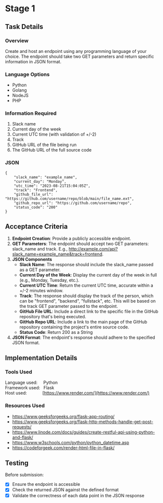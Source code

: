 # Stage 1

## Task Details

### Overview
Create and host an endpoint using any programming language of your choice. The endpoint should take two GET parameters and return specific information in JSON format. 

### Language Options
* Python
* Golang
* NodeJS
* PHP

### Information Required 
1. Slack name
2. Current day of the week
3. Current UTC time (with validation of +/-2)
4. Track
5. GitHub URL of the file being run
6. The GitHub URL of the full source code

### JSON
```
{
    "slack_name": "example_name",
    "current_day": "Monday",
    "utc_time": "2023-08-21T15:04:05Z",
    "track": "Frontend",
    "github_file_url": "https://github.com/username/repo/blob/main/file_name.ext",
    "github_repo_url": "https://github.com/username/repo",
    "status_code": "200"
}
```

## Acceptance Criteria
1. **Endpoint Creation**: Provide a publicly accessible endpoint.
2. **GET Parameters**: The endpoint should accept two GET parameters: slack_name and track. E.g., http://example.com/api?slack_name=example_name&track=frontend.
3. **JSON Components**
   * **Slack Name**: The response should include the slack_name passed as a GET parameter.
   * **Current Day of the Week**: Display the current day of the week in full (e.g., Monday, Tuesday, etc.).
   * **Current UTC Time**: Return the current UTC time, accurate within a +/-2 minutes window.
   * **Track**: The response should display the track of the person, which can be "frontend", "backend", "fullstack", etc. This will be based on the track GET parameter passed to the endpoint.
   * **GitHub File URL**: Include a direct link to the specific file in the GitHub repository that's being executed.
   * **GitHub Repo URL**: Include a link to the main page of the GitHub repository containing the project's entire source code.
   * **Status Code**: Return 200 as a String 
4. **JSON Format**: The endpoint's response should adhere to the specified JSON format.

## Implementation Details
### Tools Used
Language used:
&nbsp;&nbsp;&nbsp;
Python <br>
Framework used:
&nbsp;
Flask <br>
Host used:
&nbsp;&nbsp;&nbsp;&nbsp;&nbsp;&nbsp;&nbsp;&nbsp;&nbsp;&nbsp;&nbsp;
[https://www.render.com/](https://www.render.com/)

### Resources Used
* https://www.geeksforgeeks.org/flask-app-routing/
* https://www.geeksforgeeks.org/flask-http-methods-handle-get-post-requests/
* https://www.linode.com/docs/guides/create-restful-api-using-python-and-flask/
* https://www.w3schools.com/python/python_datetime.asp
* https://codeforgeek.com/render-html-file-in-flask/

## Testing
Before submission:
- [x] Ensure the endpoint is accessible
- [x] Check the returned JSON against the defined format
- [x] Validate the correctness of each data point in the JSON response
